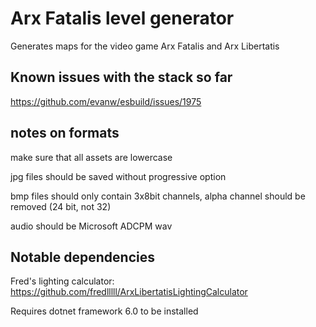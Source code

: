 # Arx Fatalis level generator

Generates maps for the video game Arx Fatalis and Arx Libertatis

## Known issues with the stack so far

https://github.com/evanw/esbuild/issues/1975

## notes on formats

make sure that all assets are lowercase

jpg files should be saved without progressive option

bmp files should only contain 3x8bit channels, alpha channel should be removed (24 bit, not 32)

audio should be Microsoft ADCPM wav

## Notable dependencies

Fred's lighting calculator: https://github.com/fredlllll/ArxLibertatisLightingCalculator

Requires dotnet framework 6.0 to be installed
